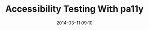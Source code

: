 ---
title: "Accessibility Testing With pa11y"
date: 2014-03-11 09:10
description: An overview of using the pa11y accessibility testing tool to find issues with your web pages.
crossPost:
  siteName: Cruft
  siteUrl: http://cruft.io/
  url: http://cruft.io/posts/accessibility-testing-with-pa11y/
cta: Learn how to use pa11y
subject: a11y
tags: [Accessibility]
layout: cross-post
noindex: true
sitemap: false
---